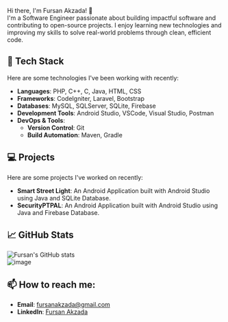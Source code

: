 Hi there, I'm Fursan Akzada! 👋  
I'm a Software Engineer passionate about building impactful software and contributing to open-source projects. I enjoy learning new technologies and improving my skills to solve real-world problems through clean, efficient code.

## 🔧 Tech Stack
Here are some technologies I've been working with recently:

- **Languages**: PHP, C++, C, Java, HTML, CSS  
- **Frameworks**: CodeIgniter, Laravel, Bootstrap  
- **Databases**: MySQL, SQLServer, SQLite, Firebase  
- **Development Tools**: Android Studio, VSCode, Visual Studio, Postman
- **DevOps & Tools**:  
  - **Version Control**: Git  
  - **Build Automation**: Maven, Gradle  

## 💻 Projects
Here are some projects I've worked on recently:

- **Smart Street Light**: An Android Application built with Android Studio using Java and SQLite Database.  
- **SecurityPTPAL**: An Android Application built with Android Studio using Java and Firebase Database.  

## 📈 GitHub Stats
![Fursan's GitHub stats](https://github-readme-stats.vercel.app/api?username=FursanAkzada&show_icons=true&hide_border=true&theme=tokyonight)  
![image](https://github-readme-stats.vercel.app/api/top-langs/?username=FursanAkzada&layout=compact&langs_count=8&hide_border=true&title_color=000000&icon_color=000000&text_color=000000&bg_color=ffffff)

## 📫 How to reach me:
- **Email**: fursanakzada@gmail.com  
- **LinkedIn**: [Fursan Akzada](https://www.linkedin.com/in/fursanakzada)  
